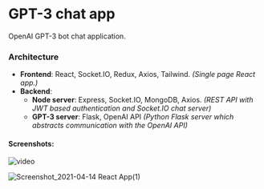# GPT-3 chat app

OpenAI GPT-3 bot chat application.

### Architecture
 * <b>Frontend</b>: React, Socket.IO, Redux, Axios, Tailwind. *(Single page React app.)*
 * <b>Backend</b>: 
    * <b>Node server</b>: Express, Socket.IO, MongoDB, Axios. *(REST API with JWT based authentication and Socket.IO chat server)*
    * <b>GPT-3 server</b>: Flask, OpenAI API *(Python Flask server which abstracts communication with the OpenAI API)*

#### Screenshots: 
![video](https://user-images.githubusercontent.com/48069158/114811747-faa63900-9dae-11eb-8eed-285e9810ea22.gif)

![Screenshot_2021-04-14 React App(1)](https://user-images.githubusercontent.com/48069158/114765305-4d5b0300-9d65-11eb-93d5-18b7675b2451.png)
